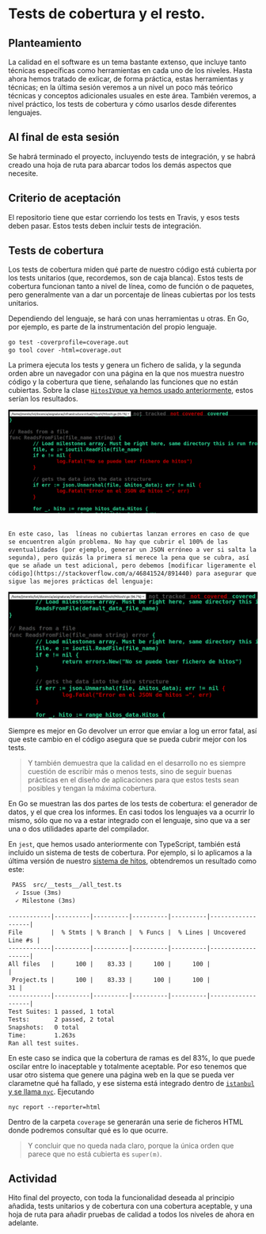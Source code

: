 # Tests de cobertura y el resto.


## Planteamiento

La calidad en el software es un tema bastante extenso, que incluye tanto técnicas específicas como herramientas en cada uno de los niveles. Hasta ahora hemos tratado de exlicar, de forma práctica, estas herramientas y técnicas; en la última sesión veremos a un nivel un poco más teórico técnicas y conceptos adicionales usuales en este área. También veremos, a nivel práctico, los tests de cobertura y cómo usarlos desde diferentes lenguajes.

## Al final de esta sesión

Se habrá terminado el proyecto, incluyendo tests de integración, y se habrá creado una hoja de ruta para abarcar todos los demás aspectos que necesite.

## Criterio de aceptación

El repositorio tiene que estar corriendo los tests en Travis, y esos
tests deben pasar. Estos tests deben incluir tests de integración.

## Tests de cobertura

Los tests de cobertura miden qué parte de nuestro código está cubierta por los tests unitarios (que, recordemos, son de caja blanca). Estos tests de cobertura funcionan tanto a nivel de línea, como de función o de paquetes, pero generalmente van a dar un porcentaje de líneas cubiertas por los tests unitarios.

Dependiendo del lenguaje, se hará con unas herramientas u otras. En Go, por ejemplo, es parte de la instrumentación del propio lenguaje.

```
go test -coverprofile=coverage.out
go tool cover -html=coverage.out
```

La primera ejecuta los tests y genera un fichero de salida, y la segunda orden abre un navegador con una página en la que nos muestra nuestro código y la cobertura que tiene, señalando las funciones que no están cubiertas. Sobre la clase [`HitosIV`que ya hemos usado anteriormente](https://github.com/JJ/HitosIV), estos serían los resultados.

![Cobertura de los tests en la clase HitosIV](img/gocover.png)

																															    En este caso, las  líneas no cubiertas lanzan errores en caso de que se encuentren algún problema. No hay que cubrir el 100% de las eventualidades (por ejemplo, generar un JSON erróneo a ver si salta la segunda), pero quizás la primera sí merece la pena que se cubra, así que se añade un test adicional, pero debemos [modificar ligeramente el código](https://stackoverflow.com/a/46841524/891440) para asegurar que sigue las mejores prácticas del lenguaje:


![Nueva cobertura de los tests en la clase HitosIV](img/gocover-2.png)

Siempre es mejor en Go devolver un error que enviar a log un error fatal, así que este cambio en el código asegura que se pueda cubrir mejor con los tests.

> Y también demuestra que la calidad en el desarrollo no es siempre
> cuestión de escribir más o menos tests, sino de seguir buenas
> prácticas en el diseño de aplicaciones para que estos tests sean
> posibles y tengan la máxima cobertura. 

En Go se muestran las dos partes de los tests de cobertura: el
generador de datos, y el que crea los informes. En casi todos los
lenguajes va a ocurrir lo mismo, sólo que no va a estar integrado con
el lenguaje, sino que va a ser una o dos utilidades aparte del
compilador.

En `jest`, que hemos usado anteriormente con TypeScript, también está
incluido un sistema de tests de cobertura. Por ejemplo, si lo
aplicamos a la última versión de
nuestro [sistema de hitos](https://github.com/JJ/ts-milestones),
obtendremos un resultado como este:

```
 PASS  src/__tests__/all_test.ts
  ✓ Issue (3ms)
  ✓ Milestone (3ms)

------------|----------|----------|----------|----------|-------------------|
File        |  % Stmts | % Branch |  % Funcs |  % Lines | Uncovered Line #s |
------------|----------|----------|----------|----------|-------------------|
All files   |      100 |    83.33 |      100 |      100 |                   |
 Project.ts |      100 |    83.33 |      100 |      100 |                31 |
------------|----------|----------|----------|----------|-------------------|
Test Suites: 1 passed, 1 total
Tests:       2 passed, 2 total
Snapshots:   0 total
Time:        1.263s
Ran all test suites.
```

En este caso se indica que la cobertura de ramas es del 83%, lo que
puede oscilar entre lo inaceptable y totalmente aceptable. Por eso
tenemos que usar otro sistema que genere una página web en la que se
pueda ver clarametne qué ha fallado, y ese sistema está integrado
dentro
de
[`istanbul` y se llama `nyc`](https://www.npmjs.com/package/nyc). Ejecutando

```
nyc report --reporter=html
```

Dentro de la carpeta `coverage` se generarán una serie de ficheros
HTML donde podremos consultar qué es lo que ocurre. 

> Y concluir que no queda nada claro, porque la única orden que parece
> que no está cubierta es `super(m)`. 


 
## Actividad


Hito final del proyecto, con toda la funcionalidad deseada al principio añadida, tests unitarios y de cobertura con una cobertura aceptable, y una hoja de ruta para añadir pruebas de calidad a todos los niveles de ahora en adelante.
